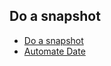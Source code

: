 ## Do a snapshot

* [Do a snapshot](01_take_a_snapshot.md)
* [Automate Date](02_automate_snapshotname.md)
